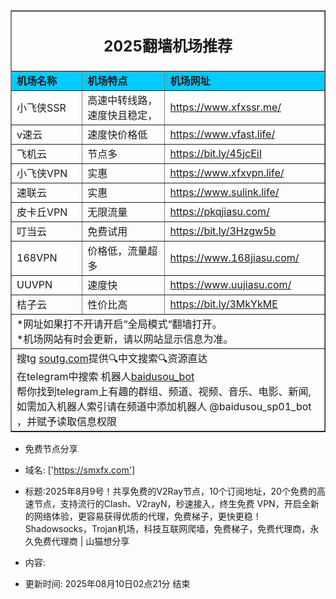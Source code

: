 <table width="100%" border="1" align="center" cellpadding="10" cellspacing="0">
  <tr>
    <td colspan="4" align="center"><h2>2025翻墙机场推荐</h2></td>
  </tr>
  <tr>
    <td width="215" bgcolor="#00CCFF"><strong>机场名称</strong></td>
    <td width="424" bgcolor="#00CCFF"><strong>机场特点</strong></td>
    <td width="359" bgcolor="#00CCFF"><strong>机场网址</strong></td>
  </tr>
  <tr>
    <td>小飞侠SSR</td>
    <td>高速中转线路，速度快且稳定， </td>
    <td><a href="https://www.xfxssr.me/" target="_blank">https://www.xfxssr.me/</a></td>
  </tr>
  <tr>
    <td>v速云</td>
    <td>速度快价格低</td>
    <td><a href="https://www.vfast.life/" target="_blank">https://www.vfast.life/</a></td>
  </tr>
  <tr>
    <td>飞机云</td>
    <td>节点多</td>
    <td><a href="https://bit.ly/45jcEiI" target="_blank">https://bit.ly/45jcEiI</a></td>
  </tr>
  <tr>
    <td>小飞侠VPN</td>
    <td>实惠</td>
    <td><a href="https://www.xfxvpn.life/" target="_blank">https://www.xfxvpn.life/</a></td>
  </tr>
  <tr>
    <td>速联云</td>
    <td>实惠</td>
    <td><a href="https://www.sulink.life/" target="_blank">https://www.sulink.life/</a></td>
  </tr>
  <tr>
    <td>皮卡丘VPN</td>
    <td>无限流量</td>
    <td><a href="https://pkqjiasu.com/" target="_blank">https://pkqjiasu.com/</a></td>
  </tr>
  <tr>
    <td>叮当云</td>
    <td>免费试用</td>
    <td><a href="https://bit.ly/3Hzgw5b" target="_blank">https://bit.ly/3Hzgw5b</a></td>
  </tr>
  <tr>
    <td>168VPN</td>
    <td>价格低，流量超多</td>
    <td><a href="https://www.168jiasu.com/" target="_blank">https://www.168jiasu.com/</a></td>
  </tr>
  <tr>
    <td>UUVPN</td>
    <td>速度快</td>
    <td><a href="https://www.uujiasu.com/" target="_blank">https://www.uujiasu.com/</a></td>
  </tr>
  <tr>
    <td>桔子云</td>
    <td>性价比高</td>
    <td><a href="https://juzi90.com/auth/register" target="_blank">https://bit.ly/3MkYkME</a></td>
  </tr>
  <tr>
    <td colspan="4">*网址如果打不开请开启“全局模式“翻墙打开。<br>
    *机场网站有时会更新，请以网站显示信息为准。<br>
    </td>
  </tr>
  <tr>
    <td colspan="4">搜tg <a href="https://soutg.com"> soutg.com</a>提供🔍中文搜索🔍资源直达</br>在telegram中搜索 机器人<a href="https://t.me/baidusou_bot">baidusou_bot</a></br>帮你找到telegram上有趣的群组、频道、视频、音乐、电影、新闻,</br>如需加入机器人索引请在频道中添加机器人 @baidusou_sp01_bot ，并赋予读取信息权限</td>
  </tr>
</table>

- 免费节点分享 
- 域名: ['https://smxfx.com'] 
- 标题:2025年8月9号！共享免费的V2Ray节点，10个订阅地址，20个免费的高速节点，支持流行的Clash、V2rayN，秒速接入，终生免费 VPN，开启全新的网络体验，更容易获得优质的代理，免费梯子，更快更稳！Shadowsocks，Trojan机场，科技互联网爬墙，免费梯子，免费代理商，永久免费代理商  |  山猫想分享 
- 内容: 
 
- 更新时间: 2025年08月10日02点21分 
结束
